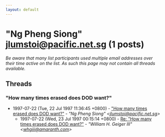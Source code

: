 ```yaml
---
layout: default
---
```


# "Ng Pheng Siong" <jlumstoi@pacific.net.sg> (1 posts)

_Be aware that many list participants used multiple email addresses over their time active on the list. As such this page may not contain all threads available._

## Threads

### "How many times erased does DOD want?"
+ 1997-07-22 (Tue, 22 Jul 1997 11:36:45 +0800) - ["How many times erased does DOD want?"](/archive/1997/07/7a1bfeb1ece40d447591bc4dc78a48e1306e0d8a38b716c423a03a6bbf4f527f) - _"Ng Pheng Siong" \<jlumstoi@pacific.net.sg\>_
  + 1997-07-22 (Wed, 23 Jul 1997 00:15:14 +0800) - [Re: "How many times erased does DOD want?"](/archive/1997/07/ae7dc9c2c47fd3b9d2f83ab84f4e4d2dc80f9ae082be48b83a22f57e055c2797) - _"William H. Geiger III" \<whgiii@amaranth.com\>_

